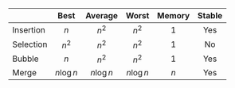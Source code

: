 |           |Best       | Average   |Worst      |Memory |Stable |
|---        |:---:      |:---:      |:---:      |:---:  |:---:  |
|Insertion  |$n$        |$n^2$      |$n^2$      |$1$    |Yes    |
|Selection  |$n^2$      |$n^2$      |$n^2$      |$1$    |No     |
|Bubble     |$n$        |$n^2$      |$n^2$      |$1$    |Yes    |
|Merge      |$n\log{n}$ |$n\log{n}$ |$n\log{n}$ |$n$    |Yes    |
